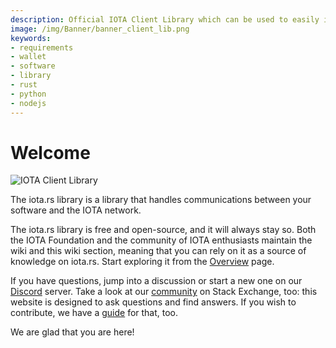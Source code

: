 ```yaml
---
description: Official IOTA Client Library which can be used to easily integrate an IOTA Client into your application 
image: /img/Banner/banner_client_lib.png
keywords:
- requirements
- wallet
- software
- library
- rust
- python
- nodejs
---
```

# Welcome

![IOTA Client Library](/img/Banner/banner_client_lib.png)

The iota.rs library is a library that handles communications between your software and the IOTA network. 

The iota.rs library is free and open-source, and it will always stay so. Both the IOTA Foundation and the community of IOTA enthusiasts maintain the wiki and this wiki section, meaning that you can rely on it as a source of knowledge on iota.rs. Start exploring it from the [Overview](overview.md) page.

If you have questions, jump into a discussion or start a new one on our [Discord](https://discord.iota.org) server. Take a look at our [community](https://iota.stackexchange.com/) on Stack Exchange, too: this website is designed to ask questions and find answers. If you wish to contribute, we have a [guide](./contribute.md) for that, too.

We are glad that you are here!